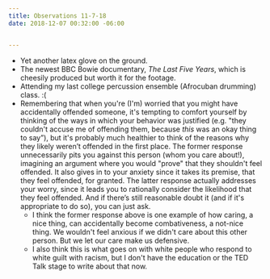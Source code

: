 ```yaml
---
title: Observations 11-7-18
date: 2018-12-07 00:32:00 -06:00


---
```


- Yet another latex glove on the ground.
- The newest BBC Bowie documentary, *The Last Five Years*, which is cheesily produced but worth it for the footage.
- Attending my last college percussion ensemble (Afrocuban drumming) class. :(
- Remembering that when you're (I'm) worried that you might have accidentally offended someone, it's tempting to comfort yourself by thinking of the ways in which your behavior was justified (e.g. "they couldn't accuse me of offending them, because *this* was an okay thing to say”), but it's probably much healthier to think of the reasons why they likely weren’t offended in the first place. The former response unnecessarily pits you against this person (whom you care about!), imagining an argument where you would "prove" that they shouldn't feel offended. It also gives in to your anxiety since it takes its premise, that they feel offended, for granted. The latter response actually addresses your worry, since it leads you to rationally consider the likelihood that they feel offended. And if there’s still reasonable doubt it (and if it's appropriate to do so), you can just ask.
	- I think the former response above is one example of how caring, a nice thing, can accidentally become combativeness, a not-nice thing. We wouldn't feel anxious if we didn't care about this other person. But we let our care make us defensive.
	- I also think this is what goes on with white people who respond to white guilt with racism, but I don't have the education or the TED Talk stage to write about that now.